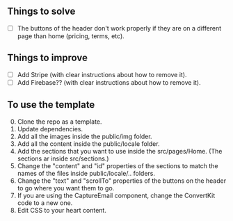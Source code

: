 ## Things to solve

- [ ] The buttons of the header don't work properly if they are on a different page than home (pricing, terms, etc).

## Things to improve

- [ ] Add Stripe (with clear instructions about how to remove it).
- [ ] Add Firebase?? (with clear instructions about how to remove it).

## To use the template

0. Clone the repo as a template.
1. Update dependencies.
2. Add all the images inside the public/img folder.
3. Add all the content inside the public/locale folder.
4. Add the sections that you want to use inside the src/pages/Home. (The sections ar inside src/sections.)
5. Change the "content" and "id" properties of the sections to match the names of the files inside public/locale/.. folders.
6. Change the "text" and "scrollTo" properties of the buttons on the header to go where you want them to go.
7. If you are using the CaptureEmail component, change the ConvertKit code to a new one.
8. Edit CSS to your heart content.
